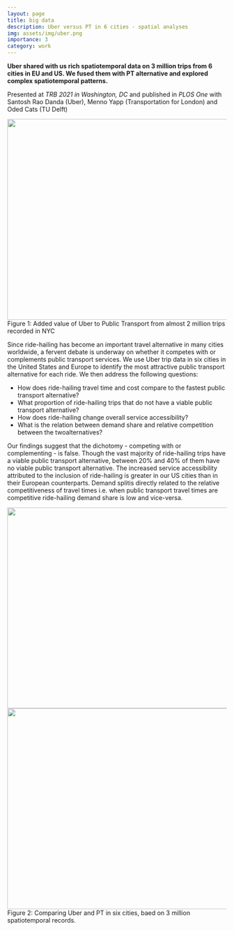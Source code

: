 ```yaml
---
layout: page
title: big data
description: Uber versus PT in 6 cities - spatial analyses
img: assets/img/uber.png
importance: 3
category: work
---
```



**Uber shared with us rich spatiotemporal data on 3 million trips from 6 cities in EU and US. 
We fused them with PT alternative and explored complex spatiotemporal patterns.**
 
Presented at _TRB 2021 in Washington, DC_ and published  in _PLOS One_ with Santosh Rao Danda (Uber), Menno Yapp (Transportation for London) and Oded Cats (TU Delft)

<center><img src="{{ site.baseurl }}/assets/img/uber.png" height="460" width="630"></center>
<div class="col three caption">
    Figure 1: Added value of Uber to Public Transport from almost 2 million trips recorded in NYC
</div>




Since   ride-hailing   has   become   an   important   travel   alternative   in   many   cities worldwide,   a   fervent   debate   is   underway   on   whether   it   competes   with   or complements public transport  services. We use Uber trip data in six cities in  the United States and Europe to identify the most attractive public transport alternative for  each   ride.  We   then   address  the   following  questions:  
* How  does  ride-hailing travel time and cost compare to the fastest public transport alternative?
* What proportion of ride-hailing trips that do not have a viable public transport alternative?
* How   does     ride-hailing   change   overall   service   accessibility?  
* What   is   the relation   between   demand   share   and   relative   competition   between   the   twoalternatives?

Our findings suggest that  the  dichotomy  -  competing  with  or  complementing  - is false. Though the vast majority of ride-hailing trips have a viable public transport alternative,   between   20%   and   40%   of   them   have   no   viable   public   transport alternative.  The   increased  service   accessibility attributed   to  the   inclusion  of  ride-hailing is greater in our US cities than in their European counterparts. Demand splitis directly related to the relative competitiveness of travel times i.e. when public transport  travel times are competitive ride-hailing demand share  is low and vice-versa.

<center><img src="{{ site.baseurl }}/assets/img/Collage_EU_9.png" height="460" width="630"></center>
<center><img src="{{ site.baseurl }}/assets/img/Collage_US_9.png" height="460" width="630"></center>
<div class="col three caption">
    Figure 2: Comparing Uber and PT in six cities, baed on 3 million spatiotemporal records. 
</div>
